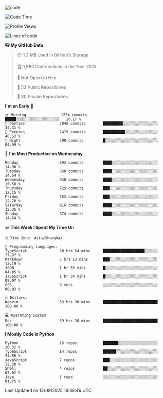 
<!--
**liuyaanng/liuyaanng** is a ✨ _special_ ✨ repository because its `README.md` (this file) appears on your GitHub profile.

Here are some ideas to get you started:

- 🔭 I’m currently working on ...
- 🌱 I’m currently learning ...
- 👯 I’m looking to collaborate on ...
- 🤔 I’m looking for help with ...
- 💬 Ask me about ...
- 📫 How to reach me: ...
- 😄 Pronouns: ...
- ⚡ Fun fact: ...
-->


![code](https://cdn.jsdelivr.net/gh/liuyaanng/liuyaanng@1.0/code.gif) 

<!--START_SECTION:waka-->
![Code Time](http://img.shields.io/badge/Code%20Time-1%2C932%20hrs%2015%20mins-blue)

![Profile Views](http://img.shields.io/badge/Profile%20Views-0-blue)

![Lines of code](https://img.shields.io/badge/From%20Hello%20World%20I%27ve%20Written-26.8%20million%20lines%20of%20code-blue)

**🐱 My GitHub Data** 

> 📦 1.3 MB Used in GitHub's Storage 
 > 
> 🏆 1,980 Contributions in the Year 2025
 > 
> 🚫 Not Opted to Hire
 > 
> 📜 53 Public Repositories 
 > 
> 🔑 30 Private Repositories 
 > 
**I'm an Early 🐤** 

```text
🌞 Morning                1204 commits        █████░░░░░░░░░░░░░░░░░░░░   20.17 % 
🌆 Daytime                2048 commits        █████████░░░░░░░░░░░░░░░░   34.31 % 
🌃 Evening                2419 commits        ██████████░░░░░░░░░░░░░░░   40.53 % 
🌙 Night                  298 commits         █░░░░░░░░░░░░░░░░░░░░░░░░   04.99 % 
```
📅 **I'm Most Productive on Wednesday** 

```text
Monday                   893 commits         ████░░░░░░░░░░░░░░░░░░░░░   14.96 % 
Tuesday                  868 commits         ████░░░░░░░░░░░░░░░░░░░░░   14.54 % 
Wednesday                930 commits         ████░░░░░░░░░░░░░░░░░░░░░   15.58 % 
Thursday                 725 commits         ███░░░░░░░░░░░░░░░░░░░░░░   12.15 % 
Friday                   763 commits         ███░░░░░░░░░░░░░░░░░░░░░░   12.78 % 
Saturday                 916 commits         ████░░░░░░░░░░░░░░░░░░░░░   15.35 % 
Sunday                   874 commits         ████░░░░░░░░░░░░░░░░░░░░░   14.64 % 
```


📊 **This Week I Spent My Time On** 

```text
🕑︎ Time Zone: Asia/Shanghai

💬 Programming Languages: 
TypeScript               30 hrs 54 mins      ███████████████████░░░░░░   77.97 % 
Markdown                 5 hrs 13 mins       ███░░░░░░░░░░░░░░░░░░░░░░   13.19 % 
JSON                     1 hr 55 mins        █░░░░░░░░░░░░░░░░░░░░░░░░   04.85 % 
JavaScript               1 hr 34 mins        █░░░░░░░░░░░░░░░░░░░░░░░░   03.97 % 
CSS                      0 secs              ░░░░░░░░░░░░░░░░░░░░░░░░░   00.02 % 

🔥 Editors: 
Neovim                   39 hrs 38 mins      █████████████████████████   100.00 % 

💻 Operating System: 
Mac                      39 hrs 38 mins      █████████████████████████   100.00 % 
```

**I Mostly Code in Python** 

```text
Python                   15 repos            ███████░░░░░░░░░░░░░░░░░░   26.32 % 
TypeScript               14 repos            ██████░░░░░░░░░░░░░░░░░░░   24.56 % 
JavaScript               7 repos             ███░░░░░░░░░░░░░░░░░░░░░░   12.28 % 
Shell                    4 repos             ██░░░░░░░░░░░░░░░░░░░░░░░   07.02 % 
Java                     1 repo              ░░░░░░░░░░░░░░░░░░░░░░░░░   01.75 % 
```




 Last Updated on 13/09/2025 18:09:46 UTC
<!--END_SECTION:waka-->
